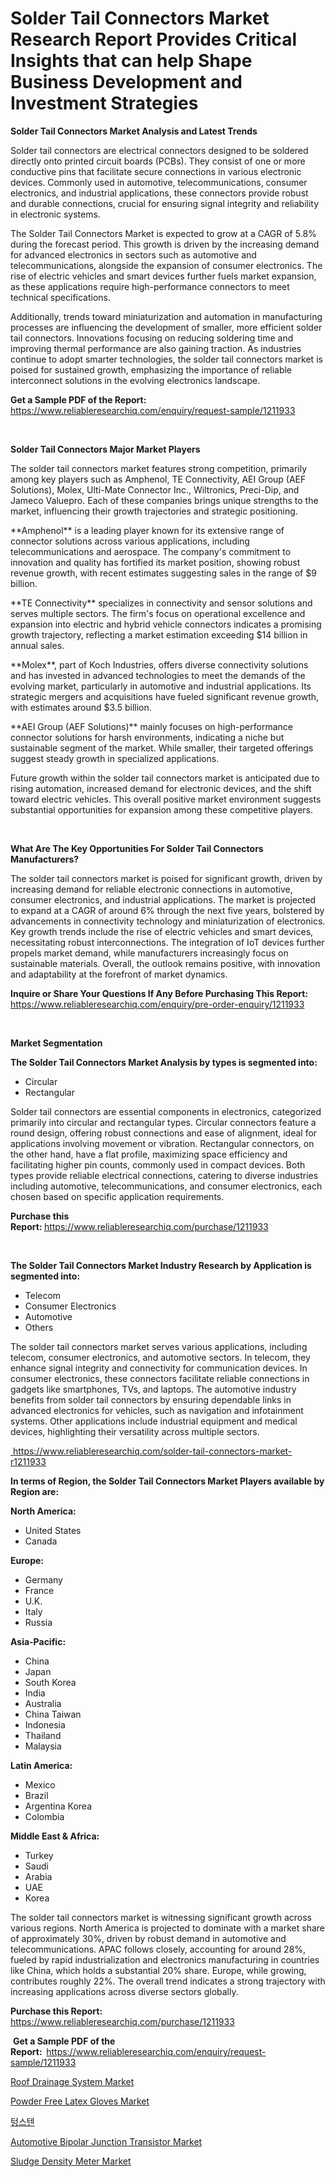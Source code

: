 <p><h1>Solder Tail Connectors Market Research Report Provides Critical Insights that can help Shape Business Development and Investment Strategies</h1></p><p><strong>Solder Tail Connectors Market Analysis and Latest Trends</strong></p>
<p><p>Solder tail connectors are electrical connectors designed to be soldered directly onto printed circuit boards (PCBs). They consist of one or more conductive pins that facilitate secure connections in various electronic devices. Commonly used in automotive, telecommunications, consumer electronics, and industrial applications, these connectors provide robust and durable connections, crucial for ensuring signal integrity and reliability in electronic systems.</p><p>The Solder Tail Connectors Market is expected to grow at a CAGR of 5.8% during the forecast period. This growth is driven by the increasing demand for advanced electronics in sectors such as automotive and telecommunications, alongside the expansion of consumer electronics. The rise of electric vehicles and smart devices further fuels market expansion, as these applications require high-performance connectors to meet technical specifications. </p><p>Additionally, trends toward miniaturization and automation in manufacturing processes are influencing the development of smaller, more efficient solder tail connectors. Innovations focusing on reducing soldering time and improving thermal performance are also gaining traction. As industries continue to adopt smarter technologies, the solder tail connectors market is poised for sustained growth, emphasizing the importance of reliable interconnect solutions in the evolving electronics landscape.</p></p>
<p><strong>Get a Sample PDF of the Report:&nbsp;</strong> <a href="https://www.reliableresearchiq.com/enquiry/request-sample/1211933?utm_campaign=99&utm_medium=2&utm_source=Github&utm_content=ia&utm_term=06102024&utm_id=solder-tail-connectors">https://www.reliableresearchiq.com/enquiry/request-sample/1211933</a></p>
<p>&nbsp;</p>
<p><strong>Solder Tail Connectors Major Market Players</strong></p>
<p><p>The solder tail connectors market features strong competition, primarily among key players such as Amphenol, TE Connectivity, AEI Group (AEF Solutions), Molex, Ulti-Mate Connector Inc., Wiltronics, Preci-Dip, and Jameco Valuepro. Each of these companies brings unique strengths to the market, influencing their growth trajectories and strategic positioning.</p><p>**Amphenol** is a leading player known for its extensive range of connector solutions across various applications, including telecommunications and aerospace. The company's commitment to innovation and quality has fortified its market position, showing robust revenue growth, with recent estimates suggesting sales in the range of $9 billion.</p><p>**TE Connectivity** specializes in connectivity and sensor solutions and serves multiple sectors. The firm's focus on operational excellence and expansion into electric and hybrid vehicle connectors indicates a promising growth trajectory, reflecting a market estimation exceeding $14 billion in annual sales.</p><p>**Molex**, part of Koch Industries, offers diverse connectivity solutions and has invested in advanced technologies to meet the demands of the evolving market, particularly in automotive and industrial applications. Its strategic mergers and acquisitions have fueled significant revenue growth, with estimates around $3.5 billion.</p><p>**AEI Group (AEF Solutions)** mainly focuses on high-performance connector solutions for harsh environments, indicating a niche but sustainable segment of the market. While smaller, their targeted offerings suggest steady growth in specialized applications.</p><p>Future growth within the solder tail connectors market is anticipated due to rising automation, increased demand for electronic devices, and the shift toward electric vehicles. This overall positive market environment suggests substantial opportunities for expansion among these competitive players.</p></p>
<p>&nbsp;</p>
<p><strong>What Are The Key Opportunities For Solder Tail Connectors Manufacturers?</strong></p>
<p><p>The solder tail connectors market is poised for significant growth, driven by increasing demand for reliable electronic connections in automotive, consumer electronics, and industrial applications. The market is projected to expand at a CAGR of around 6% through the next five years, bolstered by advancements in connectivity technology and miniaturization of electronics. Key growth trends include the rise of electric vehicles and smart devices, necessitating robust interconnections. The integration of IoT devices further propels market demand, while manufacturers increasingly focus on sustainable materials. Overall, the outlook remains positive, with innovation and adaptability at the forefront of market dynamics.</p></p>
<p><strong>Inquire or Share Your Questions If Any Before Purchasing This Report:</strong> <a href="https://www.reliableresearchiq.com/enquiry/pre-order-enquiry/1211933?utm_campaign=99&utm_medium=2&utm_source=Github&utm_content=ia&utm_term=06102024&utm_id=solder-tail-connectors">https://www.reliableresearchiq.com/enquiry/pre-order-enquiry/1211933</a></p>
<p>&nbsp;</p>
<p><strong>Market Segmentation</strong></p>
<p><strong>The Solder Tail Connectors Market Analysis by types is segmented into:</strong></p>
<p><ul><li>Circular</li><li>Rectangular</li></ul></p>
<p><p>Solder tail connectors are essential components in electronics, categorized primarily into circular and rectangular types. Circular connectors feature a round design, offering robust connections and ease of alignment, ideal for applications involving movement or vibration. Rectangular connectors, on the other hand, have a flat profile, maximizing space efficiency and facilitating higher pin counts, commonly used in compact devices. Both types provide reliable electrical connections, catering to diverse industries including automotive, telecommunications, and consumer electronics, each chosen based on specific application requirements.</p></p>
<p><strong>Purchase this Report:&nbsp;</strong><a href="https://www.reliableresearchiq.com/purchase/1211933?utm_campaign=99&utm_medium=2&utm_source=Github&utm_content=ia&utm_term=06102024&utm_id=solder-tail-connectors">https://www.reliableresearchiq.com/purchase/1211933</a></p>
<p>&nbsp;</p>
<p><strong>The Solder Tail Connectors Market Industry Research by Application is segmented into:</strong></p>
<p><ul><li>Telecom</li><li>Consumer Electronics</li><li>Automotive</li><li>Others</li></ul></p>
<p><p>The solder tail connectors market serves various applications, including telecom, consumer electronics, and automotive sectors. In telecom, they enhance signal integrity and connectivity for communication devices. In consumer electronics, these connectors facilitate reliable connections in gadgets like smartphones, TVs, and laptops. The automotive industry benefits from solder tail connectors by ensuring dependable links in advanced electronics for vehicles, such as navigation and infotainment systems. Other applications include industrial equipment and medical devices, highlighting their versatility across multiple sectors.</p></p>
<p><a href="https://www.reliableresearchiq.com/solder-tail-connectors-market-r1211933?utm_campaign=99&utm_medium=2&utm_source=Github&utm_content=ia&utm_term=06102024&utm_id=solder-tail-connectors">&nbsp;https://www.reliableresearchiq.com/solder-tail-connectors-market-r1211933</a></p>
<p><strong>In terms of Region, the Solder Tail Connectors Market Players available by Region are:</strong></p>
<p>
    <p> <strong> North America: </strong>
        <ul>
            <li>United States</li>
            <li>Canada</li>
        </ul>
        </p> 
    <p> <strong> Europe: </strong>
        <ul>
            <li>Germany</li>
            <li>France</li>
            <li>U.K.</li>
            <li>Italy</li>
            <li>Russia</li>
        </ul>
        </p> 
    <p> <strong> Asia-Pacific: </strong>
        <ul>
            <li>China</li>
            <li>Japan</li>
            <li>South Korea</li>
            <li>India</li>
            <li>Australia</li>
            <li>China Taiwan</li>
            <li>Indonesia</li>
            <li>Thailand</li>
            <li>Malaysia</li>
        </ul>
        </p> 
    <p> <strong> Latin America: </strong>
        <ul>
            <li>Mexico</li>
            <li>Brazil</li>
            <li>Argentina Korea</li>
            <li>Colombia</li>
        </ul>
        </p> 
    <p> <strong> Middle East & Africa: </strong>
        <ul>
            <li>Turkey</li>
            <li>Saudi</li>
            <li>Arabia</li>
            <li>UAE</li>
            <li>Korea</li>
        </ul>
    </p>
    </p>
<p><p>The solder tail connectors market is witnessing significant growth across various regions. North America is projected to dominate with a market share of approximately 30%, driven by robust demand in automotive and telecommunications. APAC follows closely, accounting for around 28%, fueled by rapid industrialization and electronics manufacturing in countries like China, which holds a substantial 20% share. Europe, while growing, contributes roughly 22%. The overall trend indicates a strong trajectory with increasing applications across diverse sectors globally.</p></p>
<p><strong>Purchase this Report: </strong><a href="https://www.reliableresearchiq.com/purchase/1211933?utm_campaign=99&utm_medium=2&utm_source=Github&utm_content=ia&utm_term=06102024&utm_id=solder-tail-connectors">https://www.reliableresearchiq.com/purchase/1211933</a></p>
<p>&nbsp;<strong>Get a Sample PDF of the Report:&nbsp;&nbsp;</strong><a href="https://www.reliableresearchiq.com/enquiry/request-sample/1211933?utm_campaign=99&utm_medium=2&utm_source=Github&utm_content=ia&utm_term=06102024&utm_id=solder-tail-connectors">https://www.reliableresearchiq.com/enquiry/request-sample/1211933</a></p>
<p><strong></strong></p>
<p><p><a href="https://www.linkedin.com/pulse/market-insights-global-roof-drainage-system-forecast-innovation-tutif?utm_campaign=99&utm_medium=2&utm_source=Github&utm_content=ia&utm_term=06102024&utm_id=solder-tail-connectors">Roof Drainage System Market</a></p><p><a href="https://www.linkedin.com/pulse/global-powder-free-latex-gloves-market-product-types-applications-v0dbe?utm_campaign=99&utm_medium=2&utm_source=Github&utm_content=ia&utm_term=06102024&utm_id=solder-tail-connectors">Powder Free Latex Gloves Market</a></p><p><a href="https://github.com/sougarounis/Market-Research-Report-List-6/blob/main/535355816969.md?utm_campaign=99&utm_medium=2&utm_source=Github&utm_content=ia&utm_term=06102024&utm_id=solder-tail-connectors">텅스텐</a></p><p><a href="https://issuu.com/reportprime-2/docs/automotive-bipolar-junction-transis_054d05dc20eca9?utm_campaign=99&utm_medium=2&utm_source=Github&utm_content=ia&utm_term=06102024&utm_id=solder-tail-connectors">Automotive Bipolar Junction Transistor Market</a></p><p><a href="https://github.com/ElviraDur475/Market-Research-Report-List-1/blob/main/sludge-density-meter-market.md?utm_campaign=99&utm_medium=2&utm_source=Github&utm_content=ia&utm_term=06102024&utm_id=solder-tail-connectors">Sludge Density Meter Market</a></p></p>